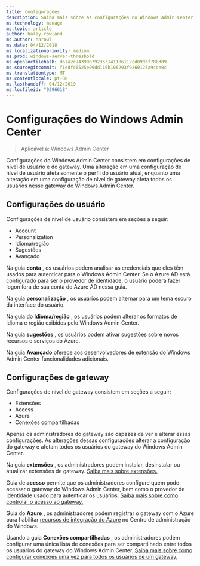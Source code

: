 ```yaml
---
title: Configurações
description: Saiba mais sobre as configurações no Windows Admin Center (Project Honolulu). Configurações do usuário permitem que os usuários altere sua linguagem/região e outras preferências. Configurações de gateway permitem que os administradores de configurar o gateway.
ms.technology: manage
ms.topic: article
author: haley-rowland
ms.author: harowl
ms.date: 04/12/2018
ms.localizationpriority: medium
ms.prod: windows-server-threshold
ms.openlocfilehash: d67a2c743900792353141186112cd09dbf780309
ms.sourcegitcommit: f1edfc6525e09dd116b106293f9260123a94de0c
ms.translationtype: MT
ms.contentlocale: pt-BR
ms.lasthandoff: 04/12/2019
ms.locfileid: "9296618"
---
```

# Configurações do Windows Admin Center

> Aplicável a: Windows Admin Center

Configurações do Windows Admin Center consistem em configurações de nível de usuário e do gateway. Uma alteração em uma configuração de nível de usuário afeta somente o perfil do usuário atual, enquanto uma alteração em uma configuração de nível de gateway afeta todos os usuários nesse gateway do Windows Admin Center.

## Configurações do usuário

Configurações de nível de usuário consistem em seções a seguir:

- Account
- Personalization
- Idioma/região
- Sugestões
- Avançado

Na guia **conta** , os usuários podem analisar as credenciais que eles têm usados para autenticar para o Windows Admin Center. Se o Azure AD está configurado para ser o provedor de identidade, o usuário poderá fazer logon fora de sua conta do Azure AD nessa guia.

Na guia **personalização** , os usuários podem alternar para um tema escuro da interface do usuário.

Na guia do **Idioma/região** , os usuários podem alterar os formatos de idioma e região exibidos pelo Windows Admin Center.

Na guia **sugestões** , os usuários podem ativar sugestões sobre novos recursos e serviços do Azure.

Na guia **Avançado** oferece aos desenvolvedores de extensão do Windows Admin Center funcionalidades adicionais.

## Configurações de gateway

Configurações de nível de gateway consistem em seções a seguir:

- Extensões
- Access
- Azure
- Conexões compartilhadas

Apenas os administradores do gateway são capazes de ver e alterar essas configurações. As alterações dessas configurações alterar a configuração do gateway e afetam todos os usuários do gateway do Windows Admin Center.

Na guia **extensões** , os administradores podem instalar, desinstalar ou atualizar extensões de gateway. [Saiba mais sobre extensões.](using-extensions.md)

Guia de **acesso** permite que os administradores configure quem pode acessar o gateway do Windows Admin Center, bem como o provedor de identidade usado para autenticar os usuários. [Saiba mais sobre como controlar o acesso ao gateway.](user-access-control.md)

Guia do **Azure** , os administradores podem registrar o gateway com o Azure para habilitar [recursos de integração do Azure](azure-integration.md) no Centro de administração do Windows.

Usando a guia **Conexões compartilhadas** , os administradores podem configurar uma única lista de conexões para ser compartilhado entre todos os usuários do gateway do Windows Admin Center. [Saiba mais sobre como configurar conexões uma vez para todos os usuários de um gateway.](shared-connections.md)